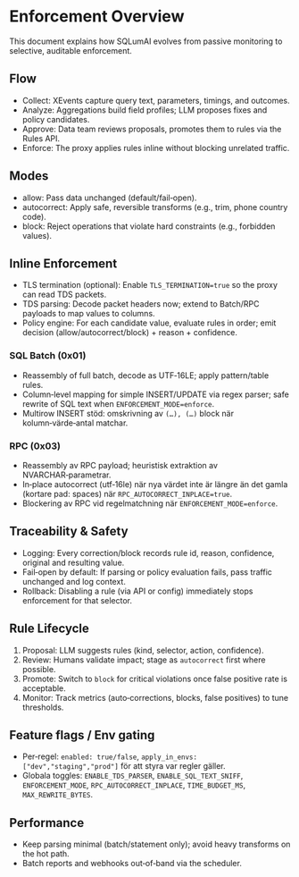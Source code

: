 # Enforcement Overview

This document explains how SQLumAI evolves from passive monitoring to selective, auditable enforcement.

## Flow
- Collect: XEvents capture query text, parameters, timings, and outcomes.
- Analyze: Aggregations build field profiles; LLM proposes fixes and policy candidates.
- Approve: Data team reviews proposals, promotes them to rules via the Rules API.
- Enforce: The proxy applies rules inline without blocking unrelated traffic.

## Modes
- allow: Pass data unchanged (default/fail‑open).
- autocorrect: Apply safe, reversible transforms (e.g., trim, phone country code).
- block: Reject operations that violate hard constraints (e.g., forbidden values).

## Inline Enforcement
- TLS termination (optional): Enable `TLS_TERMINATION=true` so the proxy can read TDS packets.
- TDS parsing: Decode packet headers now; extend to Batch/RPC payloads to map values to columns.
- Policy engine: For each candidate value, evaluate rules in order; emit decision (allow/autocorrect/block) + reason + confidence.

### SQL Batch (0x01)
- Reassembly of full batch, decode as UTF‑16LE; apply pattern/table rules.
- Column‑level mapping for simple INSERT/UPDATE via regex parser; safe rewrite of SQL text when `ENFORCEMENT_MODE=enforce`.
- Multirow INSERT stöd: omskrivning av `(…), (…)` block när kolumn‑värde‑antal matchar.

### RPC (0x03)
- Reassembly av RPC payload; heuristisk extraktion av NVARCHAR‑parametrar.
- In‑place autocorrect (utf‑16le) när nya värdet inte är längre än det gamla (kortare pad: spaces) när `RPC_AUTOCORRECT_INPLACE=true`.
- Blockering av RPC vid regelmatchning när `ENFORCEMENT_MODE=enforce`.

## Traceability & Safety
- Logging: Every correction/block records rule id, reason, confidence, original and resulting value.
- Fail‑open by default: If parsing or policy evaluation fails, pass traffic unchanged and log context.
- Rollback: Disabling a rule (via API or config) immediately stops enforcement for that selector.

## Rule Lifecycle
1) Proposal: LLM suggests rules (kind, selector, action, confidence).
2) Review: Humans validate impact; stage as `autocorrect` first where possible.
3) Promote: Switch to `block` for critical violations once false positive rate is acceptable.
4) Monitor: Track metrics (auto‑corrections, blocks, false positives) to tune thresholds.

## Feature flags / Env gating
- Per‑regel: `enabled: true/false`, `apply_in_envs: ["dev","staging","prod"]` för att styra var regler gäller.
- Globala toggles: `ENABLE_TDS_PARSER`, `ENABLE_SQL_TEXT_SNIFF`, `ENFORCEMENT_MODE`, `RPC_AUTOCORRECT_INPLACE`, `TIME_BUDGET_MS`, `MAX_REWRITE_BYTES`.

## Performance
- Keep parsing minimal (batch/statement only); avoid heavy transforms on the hot path.
- Batch reports and webhooks out‑of‑band via the scheduler.
